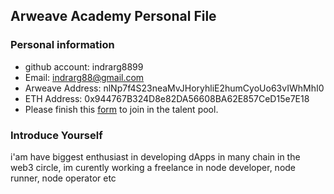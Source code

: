 ## Arweave Academy Personal File

### Personal information

- github account: indrarg8899
- Email: indrarg88@gmail.com
- Arweave Address: nlNp7f4S23neaMvJHoryhliE2humCyoUo63vIWhMhI0
- ETH Address: 0x944767B324D8e82DA56608BA62E857CeD15e7E18
- Please finish this [form](https://docs.google.com/forms/d/e/1FAIpQLSfWA5fIIcBgmRppm3jNz5vmf9Mai_QMVil-2pO4r7YKn_Zhtw/viewform?usp=sf_link) to join in the talent pool.

### Introduce Yourself
 i'am have biggest enthusiast in developing dApps in many chain in the web3 circle, im curently working a freelance in node developer, node runner, node operator etc
